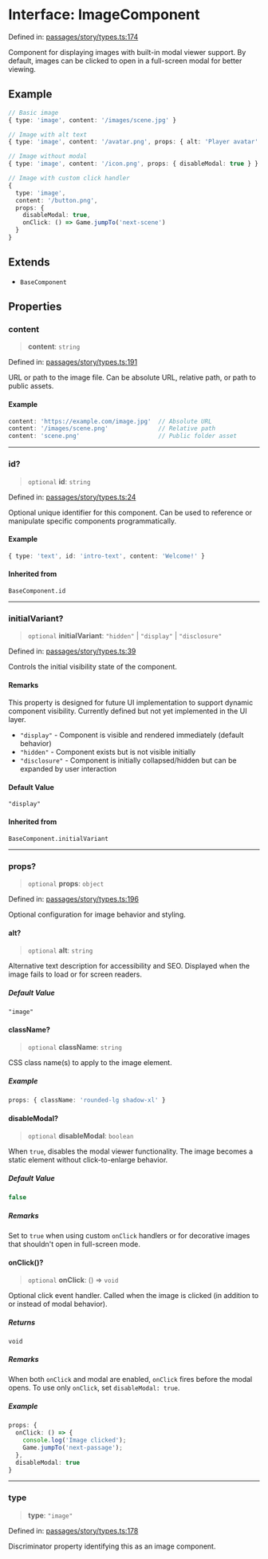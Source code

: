 # Interface: ImageComponent

Defined in: [passages/story/types.ts:174](https://github.com/laruss/react-text-game/blob/59d7b8f771aa0b3a193326c59fd60a3d4ca5383b/packages/core/src/passages/story/types.ts#L174)

Component for displaying images with built-in modal viewer support.
By default, images can be clicked to open in a full-screen modal for better viewing.

## Example

```typescript
// Basic image
{ type: 'image', content: '/images/scene.jpg' }

// Image with alt text
{ type: 'image', content: '/avatar.png', props: { alt: 'Player avatar' } }

// Image without modal
{ type: 'image', content: '/icon.png', props: { disableModal: true } }

// Image with custom click handler
{
  type: 'image',
  content: '/button.png',
  props: {
    disableModal: true,
    onClick: () => Game.jumpTo('next-scene')
  }
}
```

## Extends

- `BaseComponent`

## Properties

### content

> **content**: `string`

Defined in: [passages/story/types.ts:191](https://github.com/laruss/react-text-game/blob/59d7b8f771aa0b3a193326c59fd60a3d4ca5383b/packages/core/src/passages/story/types.ts#L191)

URL or path to the image file.
Can be absolute URL, relative path, or path to public assets.

#### Example

```typescript
content: 'https://example.com/image.jpg'  // Absolute URL
content: '/images/scene.png'              // Relative path
content: 'scene.png'                      // Public folder asset
```

***

### id?

> `optional` **id**: `string`

Defined in: [passages/story/types.ts:24](https://github.com/laruss/react-text-game/blob/59d7b8f771aa0b3a193326c59fd60a3d4ca5383b/packages/core/src/passages/story/types.ts#L24)

Optional unique identifier for this component.
Can be used to reference or manipulate specific components programmatically.

#### Example

```typescript
{ type: 'text', id: 'intro-text', content: 'Welcome!' }
```

#### Inherited from

`BaseComponent.id`

***

### initialVariant?

> `optional` **initialVariant**: `"hidden"` \| `"display"` \| `"disclosure"`

Defined in: [passages/story/types.ts:39](https://github.com/laruss/react-text-game/blob/59d7b8f771aa0b3a193326c59fd60a3d4ca5383b/packages/core/src/passages/story/types.ts#L39)

Controls the initial visibility state of the component.

#### Remarks

This property is designed for future UI implementation to support dynamic component visibility.
Currently defined but not yet implemented in the UI layer.

- `"display"` - Component is visible and rendered immediately (default behavior)
- `"hidden"` - Component exists but is not visible initially
- `"disclosure"` - Component is initially collapsed/hidden but can be expanded by user interaction

#### Default Value

`"display"`

#### Inherited from

`BaseComponent.initialVariant`

***

### props?

> `optional` **props**: `object`

Defined in: [passages/story/types.ts:196](https://github.com/laruss/react-text-game/blob/59d7b8f771aa0b3a193326c59fd60a3d4ca5383b/packages/core/src/passages/story/types.ts#L196)

Optional configuration for image behavior and styling.

#### alt?

> `optional` **alt**: `string`

Alternative text description for accessibility and SEO.
Displayed when the image fails to load or for screen readers.

##### Default Value

`"image"`

#### className?

> `optional` **className**: `string`

CSS class name(s) to apply to the image element.

##### Example

```typescript
props: { className: 'rounded-lg shadow-xl' }
```

#### disableModal?

> `optional` **disableModal**: `boolean`

When `true`, disables the modal viewer functionality.
The image becomes a static element without click-to-enlarge behavior.

##### Default Value

```ts
false
```

##### Remarks

Set to `true` when using custom `onClick` handlers or for decorative images
that shouldn't open in full-screen mode.

#### onClick()?

> `optional` **onClick**: () => `void`

Optional click event handler.
Called when the image is clicked (in addition to or instead of modal behavior).

##### Returns

`void`

##### Remarks

When both `onClick` and modal are enabled, `onClick` fires before the modal opens.
To use only `onClick`, set `disableModal: true`.

##### Example

```typescript
props: {
  onClick: () => {
    console.log('Image clicked');
    Game.jumpTo('next-passage');
  },
  disableModal: true
}
```

***

### type

> **type**: `"image"`

Defined in: [passages/story/types.ts:178](https://github.com/laruss/react-text-game/blob/59d7b8f771aa0b3a193326c59fd60a3d4ca5383b/packages/core/src/passages/story/types.ts#L178)

Discriminator property identifying this as an image component.
